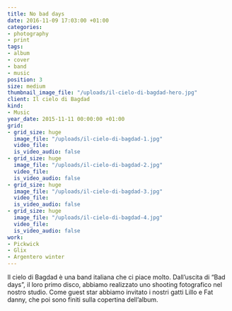 ```yaml
---
title: No bad days
date: 2016-11-09 17:03:00 +01:00
categories:
- photography
- print
tags:
- album
- cover
- band
- music
position: 3
size: medium
thumbnail_image_file: "/uploads/il-cielo-di-bagdad-hero.jpg"
client: Il cielo di Bagdad
kind:
- Music
year_date: 2015-11-11 00:00:00 +01:00
grid:
- grid_size: huge
  image_file: "/uploads/il-cielo-di-bagdad-1.jpg"
  video_file: 
  is_video_audio: false
- grid_size: huge
  image_file: "/uploads/il-cielo-di-bagdad-2.jpg"
  video_file: 
  is_video_audio: false
- grid_size: huge
  image_file: "/uploads/il-cielo-di-bagdad-3.jpg"
  video_file: 
  is_video_audio: false
- grid_size: huge
  image_file: "/uploads/il-cielo-di-bagdad-4.jpg"
  video_file: 
  is_video_audio: false
work:
- Pickwick
- Glix
- Argentero winter
---
```


Il cielo di Bagdad è una band italiana che ci piace molto.
Dall’uscita di “Bad days”, il loro primo disco, abbiamo realizzato uno shooting fotografico nel nostro studio. Come guest star abbiamo invitato i nostri gatti Lillo e Fat danny, che poi sono finiti sulla copertina dell’album.

